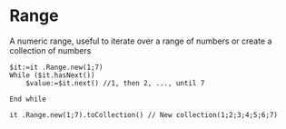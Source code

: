 ﻿# Range

A numeric range, useful to iterate over a range of numbers or create a collection of numbers

```4d
$it:=it .Range.new(1;7)
While ($it.hasNext())
	$value:=$it.next() //1, then 2, ..., until 7

End while 
```

```4d
it .Range.new(1;7).toCollection() // New collection(1;2;3;4;5;6;7)
```
